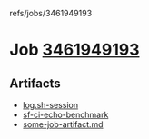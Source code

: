 refs/jobs/3461949193

# Job [3461949193](https://github.com/rokmoln/support-firecloud/runs/3461949193?check_suite_focus=true)

## Artifacts

* [log.sh-session](log.sh-session)
* [sf-ci-echo-benchmark](sf-ci-echo-benchmark)
* [some-job-artifact.md](some-job-artifact.md)

